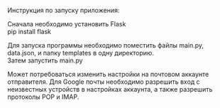 Инструкция по запуску приложения:  

Сначала необходимо установить Flask  
pip install flask  
  
Для запуска программы необходимо поместить файлы main.py, data.json, и папку templates в одну директорию.  
Затем запустить main.py  
  
Может потребоваться изменить настройки на почтовом аккаунте отправителя. Для Google почты необходимо разрешить вход с неизвестных устройств в настройках аккаунта, а также разрешить протоколы POP и IMAP.

